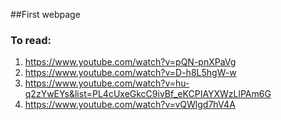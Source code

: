 ##First webpage


### To read: 
1. https://www.youtube.com/watch?v=pQN-pnXPaVg
2. https://www.youtube.com/watch?v=D-h8L5hgW-w
3. https://www.youtube.com/watch?v=hu-q2zYwEYs&list=PL4cUxeGkcC9ivBf_eKCPIAYXWzLlPAm6G
4. https://www.youtube.com/watch?v=vQWlgd7hV4A
